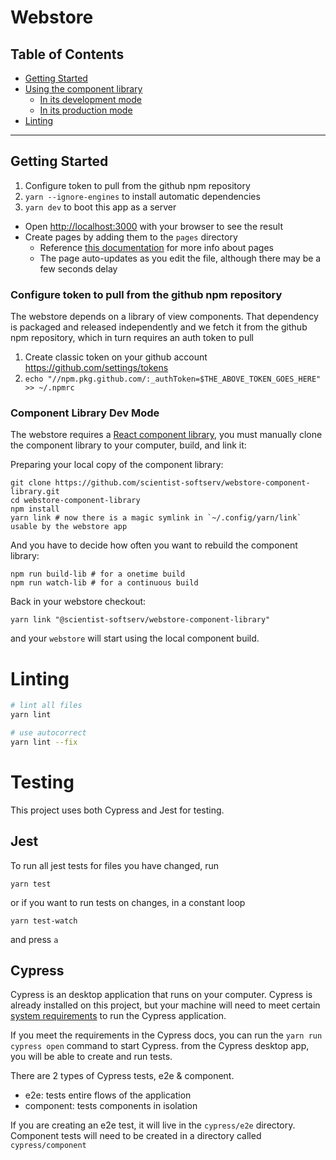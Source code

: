 # Webstore
## Table of Contents

- [Getting Started](#getting-started)
- [Using the component library](#using-the-component-library)
  - [In its development mode](#in-its-development-mode)
  - [In its production mode](#In-its-production-mode)
- [Linting](#linting)

---

## Getting Started

  1. Configure token to pull from the github npm repository
  2. `yarn --ignore-engines` to install automatic dependencies
  3. `yarn dev` to boot this app as a server
  - Open [http://localhost:3000](http://localhost:3000) with your browser to see the result
  - Create pages by adding them to the `pages` directory
    - Reference [this documentation](https://nextjs.org/docs/basic-features/pages) for more info about pages
    - The page auto-updates as you edit the file, although there may be a few seconds delay

<!-- [API routes](https://nextjs.org/docs/api-routes/introduction) can be accessed on [http://localhost:3000/api/hello](http://localhost:3000/api/hello). This endpoint can be edited in `pages/api/hello.js`.

The `pages/api` directory is mapped to `/api/*`. Files in this directory are treated as [API routes](https://nextjs.org/docs/api-routes/introduction) instead of React pages. -->

### Configure token to pull from the github npm repository

The webstore depends on a library of view components. That dependency is packaged and released independently and we fetch it from
the github npm repository, which in turn requires an auth token to pull

  1. Create classic token on your github account https://github.com/settings/tokens
  2. `echo "//npm.pkg.github.com/:_authToken=$THE_ABOVE_TOKEN_GOES_HERE" >> ~/.npmrc`

### Component Library Dev Mode

The webstore requires a [React component library](https://reactjs.org/docs/react-component.html), you must manually clone the component library to your computer, build, and link it:

Preparing your local copy of the component library:

    git clone https://github.com/scientist-softserv/webstore-component-library.git
    cd webstore-component-library
    npm install
    yarn link # now there is a magic symlink in `~/.config/yarn/link` usable by the webstore app

And you have to decide how often you want to rebuild the component library:

    npm run build-lib # for a onetime build
    npm run watch-lib # for a continuous build

Back in your webstore checkout:

    yarn link "@scientist-softserv/webstore-component-library"

and your `webstore` will start using the local component build.

# Linting
``` bash
# lint all files
yarn lint

# use autocorrect
yarn lint --fix
```

# Testing

This project uses both Cypress and Jest for testing.

## Jest

To run all jest tests for files you have changed, run
```
yarn test
```

or if you want to run tests on changes, in a constant loop

```
yarn test-watch
```

and press `a`

## Cypress
Cypress is an desktop application that runs on your computer. Cypress is already installed on this project, but your machine will need to meet certain [system requirements](https://docs.cypress.io/guides/getting-started/installing-cypress#System-requirements) to run the Cypress application.

If you meet the requirements in the Cypress docs, you can run the `yarn run cypress open` command to start Cypress. from the Cypress desktop app, you will be able to create and run tests.

There are 2 types of Cypress tests, e2e & component.
  - e2e: tests entire flows of the application
  - component: tests components in isolation

If you are creating an e2e test, it will live in the `cypress/e2e` directory. Component tests will need to be created in a directory called `cypress/component `
